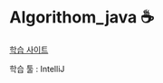 # Algorithom_java :coffee:

[학습 사이트](https://swexpertacademy.com/main/learn/course/subjectList.do?courseId=AVuPDN86AAXw5UW6/)

학습 툴 : IntelliJ
